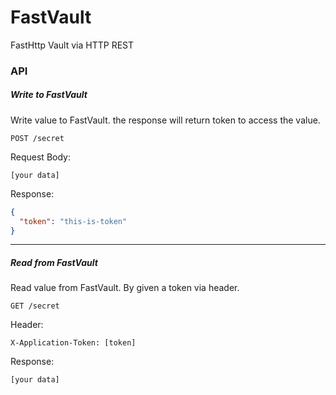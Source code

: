 # FastVault
FastHttp Vault via HTTP REST

### API
##### Write to FastVault

Write value to FastVault. the response will return token to access the value.
```
POST /secret 
```
Request Body:
```
[your data]
```
Response:
```json
{
  "token": "this-is-token"
}
```

---
##### Read from FastVault

Read value from FastVault. By given a token via header.
```
GET /secret
```
Header:
```
X-Application-Token: [token]
```
Response:
```
[your data]
```